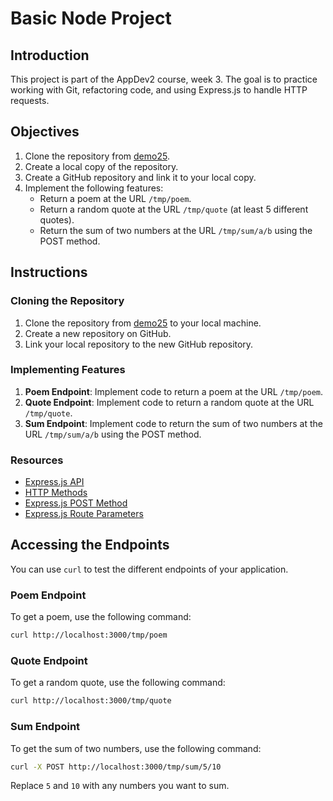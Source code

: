 # Basic Node Project

## Introduction

This project is part of the AppDev2 course, week 3. The goal is to practice working with Git, refactoring code, and using Express.js to handle HTTP requests.

## Objectives

1. Clone the repository from [demo25](https://github.com/mm-207/demo25).
2. Create a local copy of the repository.
3. Create a GitHub repository and link it to your local copy.
4. Implement the following features:
    - Return a poem at the URL `/tmp/poem`.
    - Return a random quote at the URL `/tmp/quote` (at least 5 different quotes).
    - Return the sum of two numbers at the URL `/tmp/sum/a/b` using the POST method.

## Instructions

### Cloning the Repository

1. Clone the repository from [demo25](https://github.com/mm-207/demo25) to your local machine.
2. Create a new repository on GitHub.
3. Link your local repository to the new GitHub repository.

### Implementing Features

1. **Poem Endpoint**: Implement code to return a poem at the URL `/tmp/poem`.
2. **Quote Endpoint**: Implement code to return a random quote at the URL `/tmp/quote`.
3. **Sum Endpoint**: Implement code to return the sum of two numbers at the URL `/tmp/sum/a/b` using the POST method.

### Resources

- [Express.js API](https://expressjs.com/en/api.html#app.get.method)
- [HTTP Methods](https://developer.mozilla.org/en-US/docs/Web/HTTP/Methods)
- [Express.js POST Method](https://expressjs.com/en/api.html#app.post.method)
- [Express.js Route Parameters](https://expressjs.com/en/guide/routing.html#route-parameters)

## Accessing the Endpoints

You can use `curl` to test the different endpoints of your application.

### Poem Endpoint

To get a poem, use the following command:

```sh
curl http://localhost:3000/tmp/poem
```

### Quote Endpoint

To get a random quote, use the following command:

```sh
curl http://localhost:3000/tmp/quote
```

### Sum Endpoint

To get the sum of two numbers, use the following command:

```sh
curl -X POST http://localhost:3000/tmp/sum/5/10
```

Replace `5` and `10` with any numbers you want to sum.